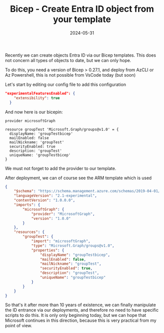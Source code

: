 ﻿---
layout: post
title: Bicep - Create Entra ID object from your template
date: 2024-05-31
categories: [ "Azure", "Bicep", "Entra ID" ]
githubcommentIdtoreplace: 
---

Recently we can create objects Entra ID via our Bicep templates.
This does not concern all types of objects to date, but we can only hope.

To do this, you need a version of Bicep > 0.27.1, and deploy from AzCLI or Az Powershell, this is not possible from VsCode today (but soon)

Let's start by editing our config file to add this configuration

```json
"experimentalFeaturesEnabled": {
    "extensibility": true
  }
```

And now here is our bicepin:

```bicep
provider microsoftGraph 

resource groupTest 'Microsoft.Graph/groups@v1.0' = { 
  displayName: 'groupTestbicep' 
  mailEnabled: false 
  mailNickname: 'groupTest' 
  securityEnabled: true 
  description: 'groupTest' 
  uniqueName: 'groupTestbicep'
}
```

We must not forget to add the provider to our template.

After deployment, we can of course see the ARM template which is used

```json
{
    "$schema": "https://schema.management.azure.com/schemas/2019-04-01/deploymentTemplate.json#",
    "languageVersion": "2.1-experimental",
    "contentVersion": "1.0.0.0",
    "imports": {
        "microsoftGraph": {
            "provider": "MicrosoftGraph",
            "version": "1.0.0"
        }
    },
    "resources": {
        "groupTest": {
            "import": "microsoftGraph",
            "type": "Microsoft.Graph/groups@v1.0",
            "properties": {
                "displayName": "groupTestbicep",
                "mailEnabled": false,
                "mailNickname": "groupTest",
                "securityEnabled": true,
                "description": "groupTest",
                "uniqueName": "groupTestbicep"
            }
        }
    }
}
```

So that's it after more than 10 years of existence, we can finally manipulate the ID entrance via our deployments, and therefore no need to have specific scripts to do this.
It is only only beginning today, but we can hope that Microsoft continues in this direction, because this is very practical from my point of view.
